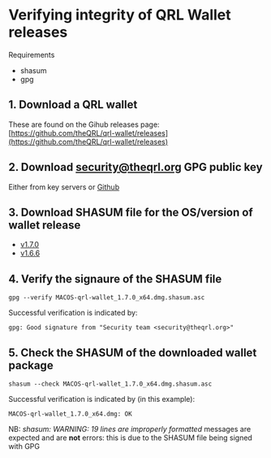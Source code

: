 # Verifying integrity of QRL Wallet releases

Requirements

- shasum
- gpg

## 1. Download a QRL wallet

These are found on the Gihub releases page: [https://github.com/theQRL/qrl-wallet/releases](https://github.com/theQRL/qrl-wallet/releases)

## 2. Download security@theqrl.org GPG public key

Either from key servers or [Github](https://github.com/theQRL/security/blob/master/security.theqrl.org.gpg.asc)

## 3. Download SHASUM file for the OS/version of wallet release

- [v1.7.0](1.7.0)
- [v1.6.6](1.6.6)

## 4. Verify the signaure of the SHASUM file

```
gpg --verify MACOS-qrl-wallet_1.7.0_x64.dmg.shasum.asc
```

Successful verification is indicated by:

```
gpg: Good signature from "Security team <security@theqrl.org>"
```

## 5. Check the SHASUM of the downloaded wallet package

```
shasum --check MACOS-qrl-wallet_1.7.0_x64.dmg.shasum.asc
```

Successful verification is indicated by (in this example):

```
MACOS-qrl-wallet_1.7.0_x64.dmg: OK
```

NB: _shasum: WARNING: 19 lines are improperly formatted_ messages are expected and are **not** errors: this is due to the SHASUM file being signed with GPG
